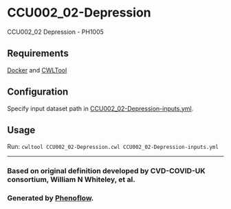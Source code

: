 # CCU002_02-Depression

CCU002_02 Depression - PH1005

## Requirements

[Docker](https://docs.docker.com/install/) and [CWLTool](https://github.com/common-workflow-language/cwltool#install)

## Configuration

Specify input dataset path in [CCU002_02-Depression-inputs.yml](CCU002_02-Depression-inputs.yml).

## Usage

Run: `cwltool CCU002_02-Depression.cwl CCU002_02-Depression-inputs.yml`

***

### Based on original definition developed by CVD-COVID-UK consortium, William N Whiteley, et al.
### Generated by [Phenoflow](https://kclhi.org/phenoflow).

